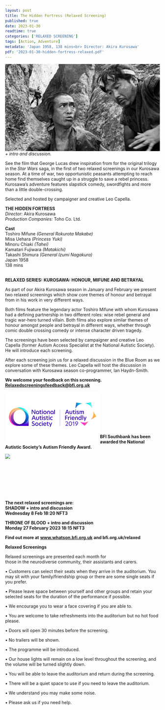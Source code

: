 ```yaml
---
layout: post
title: The Hidden Fortress (Relaxed Screening)
published: true
date: 2023-01-30
readtime: true
categories: ['RELAXED SCREENING']
tags: [Action, Adventure]
metadata: 'Japan 1958, 138 mins<br> Director: Akira Kurosawa'
pdf: '2023-01-30-hidden-fortress-relaxed.pdf'
---
```


<img style="float: left;" src="/img/hidden-fortress-02.jpeg"><br><br>

_+ intro and discussion._

See the film that George Lucas drew inspiration from for the original trilogy in the _Star Wars_ saga, in the first of two relaxed screenings in our Kurosawa season. At a time of war, two opportunistic peasants attempting to reach home find themselves caught up in a struggle to save a rebel princess. Kurosawa’s adventure features slapstick comedy, swordfights and more than a little double-crossing. 

Selected and hosted by campaigner and creative Leo Capella.
<br>

**THE HIDDEN FORTRESS**<br>
_Director:_ Akira Kurosawa  
_Production Companies:_ Toho Co. Ltd.      

**Cast**    
Toshiro Mifune _(General Rokurota Makabe)_<br>
Misa Uehara _(Princess Yuki)_<br>
Minoru Chiaki _(Tahei)_<br>
Kamatari Fujiwara _(Matakichi)_<br>
Takashi Shimura _(General Izumi Nagakura)_<br>
Japan 1958<br>
138 mins<br>
<br>

**RELAXED SERIES:**
**KUROSAWA: HONOUR, MIFUNE AND BETRAYAL**<br>

As part of our Akira Kurosawa season in January and February we present two relaxed screenings which show core themes of honour and betrayal from in his work in very different ways.

Both films feature the legendary actor Toshiro Mifune with whom Kurosawa had a defining partnership in two different roles: wise rebel general and tragic war-hero turned villain. Both films also explore similar themes of honour amongst people and betrayal in different ways, whether through comic double crossing comedy or intense character driven tragedy.

The screenings have been selected by campaigner and creative Leo Capella (former Autism Access Specialist at the National Autistic Society). He will introduce each screening. 

After each screening join us for a relaxed discussion in the Blue Room as we explore some of these themes. Leo Capella will host the discussion in conversation with Kurosawa season co-programmer, Ian Haydn-Smith.
<br>

**We welcome your feedback on this screening. Relaxedscreeningsfeedback@bfi.org.uk**


<img style="float: left;" src="/img/autistic_society.png"><br><br><br><br><br><br><br><br>
**BFI Southbank has been awarded the National Autistic Society’s Autism Friendly Award.**

<img style="float: left;" src="/img/steel-charitable-trust-logo-01.jpeg"><br><br><br><br><br><br><br><br>


**The next relaxed screenings are:**<br>
**SHADOW + intro and discussion**<br>
**Wednesday 8 Feb 18:20 NFT3**<br>

**THRONE OF BLOOD + intro and discussion**<br>
**Monday 27 February 2023 18:15 NFT3**<br>


**Find out more at**
**www.whatson.bfi.org.uk**
**and bfi.org.uk/relaxed**

**Relaxed Screenings**<br>

Relaxed screenings are presented each month for  
those in the neurodiverse community, their assistants and carers.

• Customers can select their seats when they arrive in the auditorium. You may sit with your family/friendship group or there are some single seats if you prefer.

• Please leave space between yourself and other groups and retain your selected seats for the duration of the performance if possible.

• We encourage you to wear a face covering if you are  able to.

• You are welcome to take refreshments into the auditorium but no hot food please.

• Doors will open 30 minutes before the screening.

• No trailers will be shown.

• The programme will be introduced.

• Our house lights will remain on a low level throughout the screening, and the volume will be turned slightly down.

• You will be able to leave the auditorium and return during the screening.

• There will be a quiet space to use if you need to leave the auditorium.

• We understand you may make some noise.

• Please ask us if you need help.





<!--stackedit_data:
eyJoaXN0b3J5IjpbLTgzOTg1ODg5OF19
-->

